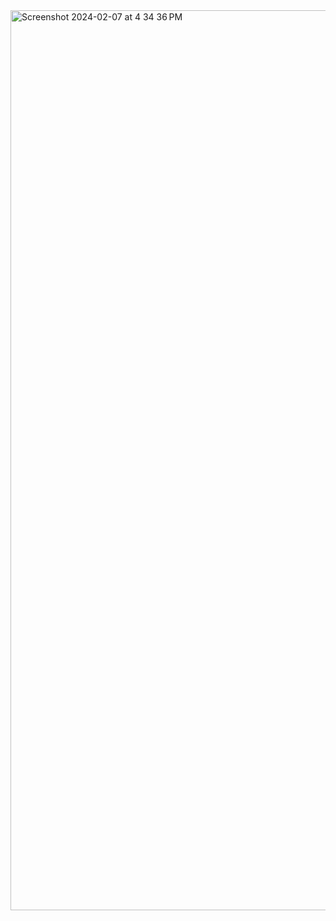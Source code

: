 <img width="1440" alt="Screenshot 2024-02-07 at 4 34 36 PM" src="https://github.com/Hs918131/Basic_css_2/assets/91822610/a5e55a53-2a13-4c36-ac3a-4d7f0ded7c43">
